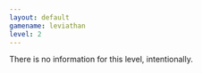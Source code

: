```yaml
---
layout: default
gamename: leviathan
level: 2
---
```

There is no information for this level, intentionally.
